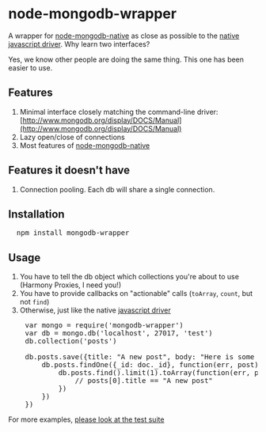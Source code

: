 [node-mongodb-native]: https://github.com/christkv/node-mongodb-native     
[javascript driver]: http://www.mongodb.org/display/DOCS/Manual

# node-mongodb-wrapper

A wrapper for [node-mongodb-native][node-mongodb-native] as close as possible to the [native javascript driver][javascript driver]. Why learn two interfaces?

Yes, we know other people are doing the same thing. This one has been easier to use. 

## Features

1. Minimal interface closely matching the command-line driver: [http://www.mongodb.org/display/DOCS/Manual](http://www.mongodb.org/display/DOCS/Manual)
2. Lazy open/close of connections
3. Most features of [node-mongodb-native][node-mongodb-native]

## Features it doesn't have

1. Connection pooling. Each db will share a single connection. 

## Installation

<pre>
  npm install mongodb-wrapper
</pre>

## Usage

1. You have to tell the db object which collections you're about to use (Harmony Proxies, I need you!)
2. You have to provide callbacks on "actionable" calls (`toArray`, `count`, but not `find`)
3. Otherwise, just like the native [javascript driver][javascript driver]

<pre>
	var mongo = require('mongodb-wrapper')
	var db = mongo.db('localhost', 27017, 'test')
	db.collection('posts')
	
	db.posts.save({title: "A new post", body: "Here is some text"}, function(err, post) {
		db.posts.findOne({_id: doc._id}, function(err, post) {
			db.posts.find().limit(1).toArray(function(err, posts) {
				// posts[0].title == "A new post"
			})
		})
	})      
</pre>

For more examples, [please look at the test suite](https://github.com/idottv/node-mongodb-wrapper/blob/master/lib/mongodb-wrapper.js)



